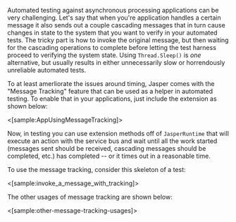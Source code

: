 <!--title:Message Tracking-->

Automated testing against asynchronous processing applications can be very challenging. Let's say that when you're application handles a certain message it also sends out a couple cascading messages that in turn cause changes in state to the system
that you want to verify in your automated tests. The tricky part is how to invoke the original message, but then waiting for the cascading operations to complete before letting the test harness proceed to verifying the system state. Using `Thread.Sleep()` is *one* alternative, but usually results in either unnecessarily slow or horrendously unreliable automated
tests.

To at least amerliorate the issues around timing, Jasper comes with the "Message Tracking" feature that can be used as a helper in automated testing. To enable that in your applications, just include the extension as shown below:

<[sample:AppUsingMessageTracking]>

Now, in testing you can use extension methods off of `JasperRuntime` that will execute an action with the service bus and 
wait until all the work started (messages sent should be received, cascading messages should be completed, etc.) has completed --
or it times out in a reasonable time.

To use the message tracking, consider this skeleton of a test:

<[sample:invoke_a_message_with_tracking]>

The other usages of message tracking are shown below:

<[sample:other-message-tracking-usages]>
